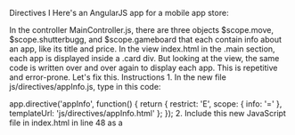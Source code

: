 Directives I
Here's an AngularJS app for a mobile app store:

In the controller MainController.js, there are three objects $scope.move, $scope.shutterbugg, and $scope.gameboard that each contain info about an app, like its title and price.
In the view index.html in the .main section, each app is displayed inside a .card div.
But looking at the view, the same code is written over and over again to display each app. This is repetitive and error-prone. Let's fix this.
Instructions
1.
In the new file js/directives/appInfo.js, type in this code:

app.directive('appInfo', function() { 
  return { 
    restrict: 'E', 
    scope: { 
      info: '=' 
    }, 
    templateUrl: 'js/directives/appInfo.html' 
  }; 
});
2.
Include this new JavaScript file in index.html in line 48 as a <script> element.
3.
In the new file js/directives/appInfo.html. Type in this HTML to display an app's info:

<img class="icon" ng-src="{{ info.icon }}"> 
<h2 class="title">{{ info.title }}</h2> 
<p class="developer">{{ info.developer }}</p> 
<p class="price">{{ info.price | currency }}</p>
4.
In index.html, replace the contents of the first .card div with the new <app-info> element:

<div class="card"> 
  <app-info info="move"></app-info> 
</div>
5.
Do the same for the second and third .card divs. Replace their contents with <app-info info="shutterbugg"></app-info> and <app-info info="gameboard"></app-info>

View the AngularJS app in the browser by typing http://localhost:8000.








Directives II
What did we just do? We wrote code to teach the browser a new HTML element <app-info>, and used it in the view to display each app's details.

First in js/directives/appInfo.js, we made a new directive. We used app.directive to create a new directive named 'appInfo'. It returns an object with three options:

restrict specifies how the directive will be used in the view. The 'E' means it will be used as a new HTML element.
scope specifies that we will pass information into this directive through an attribute named info. The = tells the directive to look for an attribute named info in the <app-info> element, like this:
 <app-info info="shutterbugg"></app-info>
The data in info becomes available to use in the template given by templateURL.
templateUrl specifies the HTML to use in order to display the data in scope.info. Here we use the HTML in js/directives/appInfo.html.
Looking at js/directives/appInfo.html, we define the HTML to display details about an app, like its title and price. We use expressions and filters to display the data.

Then in index.html we use the new directive as the HTML element <app-info>. We pass in objects from the controller's scope ($scope.shutterbugg) into the <app-info> element's info attribute so that it displays.






Directives III
Why is creating your own directives useful?

Readability. Directives let you write expressive HTML. Looking at index.html you can understand the app's behavior just by reading the HTML.
Reusability. Directives let you create self-contained units of functionality. We could easily plug in this directive into another AngularJS app and avoid writing a lot of repetitive HTML.
Instructions
1.
In the controller, there is a new property $scope.forecast. Display this property in the view by creating another <div class="card"> element containing an <app-info> element.




Built-in and Custom Directives
We know that AngularJS comes with a few built-in directives like ng-repeat and ng-click.

We've seen that AngularJS makes it possible to create your own custom directives, such as <app-info>.

We can use Angular's built-in directives together with custom directives to create more readable apps.

For reference, here's how to use ng-repeat:

<div ng-repeat="product in products">
  <img ng-src="{{ product.cover }}">
  <p class="title">{{ product.name }}</p>
</div>
1.
In the controller, create a new property $scope.apps. Set it equal to an array of objects:

[ 
  { 
    icon: 'img/move.jpg', 
    title: 'MOVE', 
    developer: 'MOVE, Inc.', 
    price: 0.99 
  }, 
  { 
    icon: 'img/shutterbugg.jpg', 
    title: 'Shutterbugg', 
    developer: 'Chico Dusty', 
    price: 2.99 
  } 
]
2.
Add two more objects to the array describing your favorite apps. Make sure to define the four properties for each app.
3.
In the view, use ng-repeat to loop through $scope.apps and display each element. To do this, add ng-repeat to a <div class="card">, and then use the custom directive <app-info> to display each element.






installApp I
Directives are a core feature of AngularJS. So far we've used custom directives to simply display static content, but they can do more than this. It's possible to bake interactivity into directives.

Let's start creating another directive that reacts to a user's click.
Instructions
1.
In the new file js/directives/installApp.js, create a new directive named installApp. Refer to the appInfo directive for an example:

use app.directive to create a new directive named installApp
use the restrict option to create a new Element
set the scope option to an empty object {}
use the templateUrl option to tell this directive to use the js/directives/installApp.html file
2.
Include this new JavaScript file in index.html as a <script> element.
3.
In the installApp directive, add a fourth option named link, and type in the following function:

function(scope, element, attrs) { 
  scope.buttonText = "Install", 
  scope.installed = false, 

  scope.download = function() { 
    element.toggleClass('btn-active'); 
    if(scope.installed) { 
      scope.buttonText = "Install"; 
      scope.installed = false; 
    } else { 
      scope.buttonText = "Uninstall"; 
      scope.installed = true; 
    } 
  } 
}









DIRECTIVES
installApp II
We used app.directive to create a new directive named 'installApp'.

The directive contains the three options restrict, scope, and templateUrl that we saw before in the 'appInfo' directive.
It also contains a fourth option link. The link is used to create interactive directives that respond to user actions.
The link function takes three inputs:

scope refers to the directive's scope. Any new properties attached to $scope will become available to use in the directive's template.
element refers to the directive's HTML element.
attrs contains the element's attributes.
Inside the link function, there are two properties buttonText and installed, and the function download(). We'll use these in the directive's template next.
Instructions
1.
Next, write the directive's template:

In the new file js/directives/installApp.html. Type in the following HTML:

<button class="btn btn-active" ng-click="download()"> 
  {{ buttonText }} 
</button>








installApp III
The template uses Angular's built-in ng-click directive. When the button is clicked, ng-click will tell AngularJS to run the download() function in the directive.

The download() function uses the scope.installed property to check if an app is installed. When an app is installed, download() does three things:

toggles the .btn-active class
changes the button text to "Uninstall"
changes scope.installed to true
Instructions
1.
Finally, use the new directive in the view:

In index.html, add the new <install-app> element inside the .card div under the <app-info> element.
2.
View the AngularJS app in the browser by typing http://localhost:8000.






DIRECTIVES
Generalizations
Well done! An "Install" button now shows up under each app. When you click the button, it changes to an "Uninstall" button. When you click it again, it changes back to an "Install" button.

What can we generalize so far?

Directives are a powerful way to create self-contained, interactive components. Unlike jQuery which adds interactivity as a layer on top of HTML, AngularJS treats interactivity as a native component of HTML.